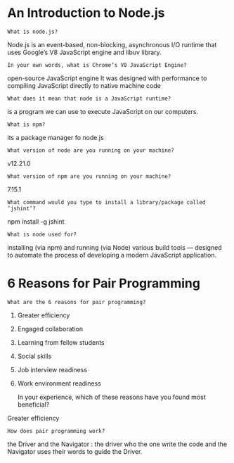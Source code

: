# An Introduction to Node.js

    What is node.js?

Node.js is an event-based, non-blocking, asynchronous I/O runtime that uses Google’s V8 JavaScript engine and libuv library.

    In your own words, what is Chrome’s V8 JavaScript Engine?

 open-source JavaScript engine It was designed with performance to compiling JavaScript directly to native machine code

    What does it mean that node is a JavaScript runtime?

is a program we can use to execute JavaScript on our computers.

    What is npm?
its a package manager fo node.js

    What version of node are you running on your machine?

v12.21.0

    What version of npm are you running on your machine?

7.15.1

    What command would you type to install a library/package called ‘jshint’?

npm install -g jshint

    What is node used for?

installing (via npm) and running (via Node) various build tools — designed to automate the process of developing a modern JavaScript application.

# 6 Reasons for Pair Programming

    What are the 6 reasons for pair programming?

1. Greater efficiency

2. Engaged collaboration

3. Learning from fellow students

4. Social skills

5. Job interview readiness

6. Work environment readiness

    In your experience, which of these reasons have you found most beneficial?

 Greater efficiency

    How does pair programming work?

the Driver and the Navigator : the driver who the one write the code and the Navigator uses their words to guide the Driver.

